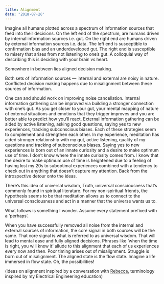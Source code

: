 ```yaml
---
title: Alignment
date: "2018-07-26"
---
```


Imagine all humans plotted across a spectrum of information sources that feed into their decisions. On the left end of the spectrum, are humans driven by internal information sources i.e. gut. On the right end are humans driven by external information sources i.e. data. The left end is susceptible to confirmation bias and an underdeveloped gut. The right end is susceptible to misery that arises from not listening to one’s gut. A colloquial way of describing this is deciding with your brain vs heart.

Somewhere in between lies aligned decision making.

Both sets of information sources — internal and external are noisy in nature. Conflicted decision making happens due to misalignment between these sources of information.

One can and should work on improving noise cancellation. Internal information gathering can be improved via building a stronger connection with one’s gut. As you get closer to your gut, your mental mapping of nature of external situations and emotions that they trigger improves and you are better able to predict how you’ll react. External information gathering can be aided by active listening, asking good questions, saying yes to new experiences, tracking subconscious biases. Each of these strategies seem to complement and strengthen each other. In my experience, meditation has aided stronger relationship with my gut, active listening, quality of my questions and tracking of subconscious biases. Saying yes to new experiences is born out of an innate curiosity and a desire to make optimum use of time. I don’t know where the innate curiosity comes from. I know that the desire to make optimum use of time is heightened due to a feeling of having lost my 20s to suboptimal experiences combined with a tendency to check out in anything that doesn’t capture my attention. Back from the introspective detour onto the ideas.

There’s this idea of universal wisdom, Truth, universal consciousness that’s commonly found in spiritual literature. For my non-spiritual friends, the hypothesis seems to be that meditation allows us to connect to the universal consciousness and act in a manner that the universe wants us to.

What follows is something I wonder. Assume every statement prefixed with a ‘perhaps’.

When you have successfully removed all noise from the internal and external sources of information, the core signal in both sources will be the same. That core signal is what is referred to as universal wisdom. That will lead to mental ease and fully aligned decisions. Phrases like ‘when the time is right, you will know it’ allude to this alignment that each of us experiences every now and then. Poor timing arises out of misalignment. Struggle is born out of misalignment. The aligned state is the flow state. Imagine a life immersed in flow state. Oh, the possibilities!

(ideas on alignment inspired by a conversation with [Rebecca](https://www.facebook.com/profile.php?id=100008649154562&__tn__=%2CdK-R-R&eid=ARAHT4YLpuz-zZMZjF7KAjSqh3mAZfDN6EgBzg48jB_12O8jgur-hOdAJFpe0NtEfjDTg3DBtZ520-cE&fref=mentions), terminology inspired by my Electrical Engineering education)
